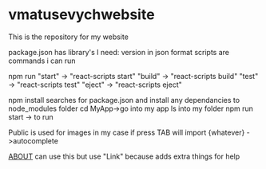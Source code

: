 # vmatusevychwebsite

This is the repository for my website

package.json has library's I need: version in json format
scripts are commands i can run

npm run "start" -> "react-scripts start"
"build" -> "react-scripts build"
"test" -> "react-scripts test"
"eject" -> "react-scripts eject"

npm install searches for package.json and install any dependancies to node_modules folder
cd MyApp->go into my app
ls into my folder
npm run start -> to run

Public is used for images in my case
if press TAB will import {whatever} ->autocomplete

<a href="/About">ABOUT</a> can use this but use "Link" because adds extra things for help
